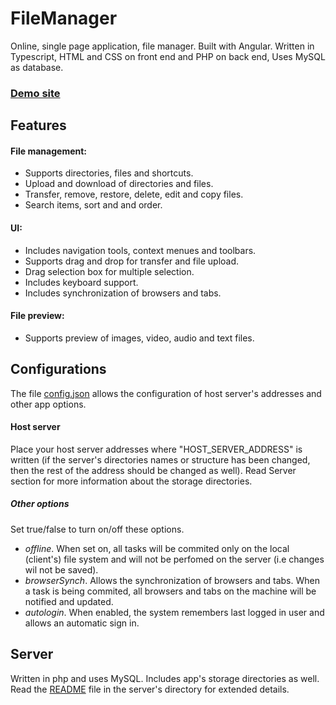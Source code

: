 # FileManager
Online, single page application, file manager. Built with Angular. 
Written in Typescript, HTML and CSS on front end and PHP on back end, Uses MySQL as database.

### [Demo site](https://file-manager-30b0d.web.app/)
## Features

#### File management:
- Supports directories, files and shortcuts.
- Upload and download of directories and files.
- Transfer, remove, restore, delete, edit and copy files.
- Search items, sort and and order.

#### UI:
- Includes navigation tools, context menues and toolbars.
- Supports drag and drop for transfer and file upload.
- Drag selection box for multiple selection.
- Includes keyboard support.
- Includes synchronization of browsers and tabs.

#### File preview:
- Supports preview of images, video, audio and text files.

## Configurations
The file [config.json](https://github.com/strmrider/file-manager/blob/master/src/assets/config.json) allows 
the configuration of host server's addresses and other app options.

#### Host server
Place your host server addresses where "HOST_SERVER_ADDRESS" is written (if the server's directories names or structure has been changed, 
then the rest of the address should be changed as well). Read Server section for more information about the storage directories.

##### Other options
Set true/false to turn on/off these options.

- *offline*. When set on, all tasks will be commited only on the local (client's) file system and will not be perfomed on the server 
(i.e changes wil not be saved).
- *browserSynch*. Allows the synchronization of browsers and tabs. When a task is being commited, all browsers and tabs on the machine will be
notified and updated.
- *autologin*. When enabled, the system remembers last logged in user and allows an automatic sign in.


## Server
Written in php and uses MySQL. Includes app's storage directories as well. Read the [README](https://github.com/strmrider/File-Manager/blob/master/server/php/README.md) file in the server's directory for extended details.
